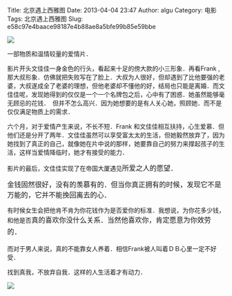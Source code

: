 Title: 北京遇上西雅图
Date: 2013-04-04 23:47
Author: algu
Category: 电影
Tags: 北京遇上西雅图
Slug: e58c97e4baace98187e4b88ae8a5bfe99b85e59bbe

![](http://img3.douban.com/view/photo/photo/public/p1882696732.jpg)

一部物质和温情较量的爱情片．

影片开头文佳佳一身金色的行头，看起来十足的傍大款的小三形象．再看Frank
,那大叔形象．仿佛就把失败写在了脸上．大叔为人很好，但却遇到了比他要强的老婆，大叔遂成全了老婆的理想，但他老婆却不懂他的好，结局也只能是离婚．而文佳佳呢，发现她得到的仅仅是一个一个名牌包之后，心中有了困惑．她虽然能够毫无顾忌的花钱．　但并不怎么高兴．因为她想要的是有人关心她，照顾她．而不是仅仅满足物质上的需求．

六个月，对于爱情产生来说，不长不短．Frank
和文佳佳相互扶持，心生爱慕．但他们还是分开了两年．文佳佳虽然可以享受富太太的生活，但她毅然放弃了，因为她找到了真正的自己，就像她在片中说的那样，她要靠自己的努力来撑起孩子的生活，这样当爱情降临时，她才有接受的能力．

影片的最后，文佳佳实现了在帝国大厦遇见<span
style="font-size: 1rem;">所爱之人的愿望．</span>

<span
style="font-size: 1rem;">金钱固然很好，没有的羡慕有的．但当你真正拥有的时候，发现它不是万能的，它并不能挽回离去的心．</span>

有时候女生会把他肯不肯为你花钱作为是否爱你的标准．我想说，为你花多少钱，和他是否<span
style="font-size: 1rem;">真的</span><span
style="line-height: 1.714285714; font-size: 1rem;">喜欢你没什么关系．当然他喜欢你，肯定愿意为你效劳的．</span>

而对于男人来说，真的不能靠女人养着．相信Frank被人叫着ＤＢ心里一定不好受．

找到真我，不放弃自我．这样的人生活着才有动力．

![](http://img3.douban.com/view/photo/photo/public/p1890826645.jpg)
